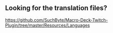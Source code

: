 ## Looking for the translation files?
https://github.com/SuchByte/Macro-Deck-Twitch-Plugin/tree/master/Resources/Languages
